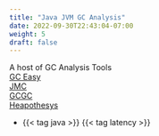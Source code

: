 ```yaml
---
title: "Java JVM GC Analysis"
date: 2022-09-30T22:43:04-07:00
weight: 5
draft: false
---
```

A host of GC Analysis Tools \
[GC Easy](https://gceasy.io/index.jsp#features) \
[JMC](https://jdk.java.net/jmc/) \
[GCGC](https://github.com/apple/GCGC) \
[Heapothesys](https://aws.amazon.com/jp/blogs/opensource/introducing-heapothesys-an-open-source-java-gc-latency-benchmark-with-predictable-allocation-rates)

- {{< tag java >}} {{< tag latency >}}
